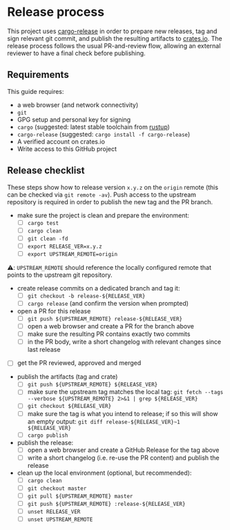# Release process

This project uses [cargo-release][cargo-release] in order to prepare new releases, tag and sign relevant git commit, and publish the resulting artifacts to [crates.io][crates-io].
The release process follows the usual PR-and-review flow, allowing an external reviewer to have a final check before publishing.

## Requirements

This guide requires:

 * a web browser (and network connectivity)
 * `git`
 * GPG setup and personal key for signing
 * `cargo` (suggested: latest stable toolchain from [rustup][rustup])
 * `cargo-release` (suggested: `cargo install -f cargo-release`)
 * A verified account on crates.io
 * Write access to this GitHub project

## Release checklist

These steps show how to release version `x.y.z` on the `origin` remote (this can be checked via `git remote -av`).
Push access to the upstream repository is required in order to publish the new tag and the PR branch.

- make sure the project is clean and prepare the environment:
  - [ ] `cargo test`
  - [ ] `cargo clean`
  - [ ] `git clean -fd`
  - [ ] `export RELEASE_VER=x.y.z`
  - [ ] `export UPSTREAM_REMOTE=origin`

:warning:: `UPSTREAM_REMOTE` should reference the locally configured remote that points to the upstream git repository.

- create release commits on a dedicated branch and tag it:
  - [ ] `git checkout -b release-${RELEASE_VER}`
  - [ ] `cargo release` (and confirm the version when prompted)

- open a PR for this release
  - [ ] `git push ${UPSTREAM_REMOTE} release-${RELEASE_VER}`
  - [ ] open a web browser and create a PR for the branch above
  - [ ] make sure the resulting PR contains exactly two commits
  - [ ] in the PR body, write a short changelog with relevant changes since last release

- [ ] get the PR reviewed, approved and merged

- publish the artifacts (tag and crate)
  - [ ] `git push ${UPSTREAM_REMOTE} ${RELEASE_VER}`
  - [ ] make sure the upstream tag matches the local tag: `git fetch --tags --verbose ${UPSTREAM_REMOTE} 2>&1 | grep ${RELEASE_VER}`
  - [ ] `git checkout ${RELEASE_VER}`
  - [ ]  make sure the tag is what you intend to release; if so this will show an empty output: `git diff release-${RELEASE_VER}~1 ${RELEASE_VER}`
  - [ ] `cargo publish`

- publish the release:
  - [ ] open a web browser and create a GitHub Release for the tag above
  - [ ] write a short changelog (i.e. re-use the PR content) and publish the release

- clean up the local environment (optional, but recommended):
  - [ ] `cargo clean`
  - [ ] `git checkout master`
  - [ ] `git pull ${UPSTREAM_REMOTE} master`
  - [ ] `git push ${UPSTREAM_REMOTE} :release-${RELEASE_VER}`
  - [ ] `unset RELEASE_VER`
  - [ ] `unset UPSTREAM_REMOTE`

[cargo-release]: https://github.com/sunng87/cargo-release
[rustup]: https://rustup.rs/
[crates-io]: https://crates.io/
